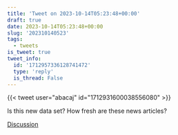 ```yaml
---
title: 'Tweet on 2023-10-14T05:23:48+00:00'
draft: true
date: 2023-10-14T05:23:48+00:00
slug: '202310140523'
tags:
  - tweets
is_tweet: true
tweet_info:
  id: '1712957336128741472'
  type: 'reply'
  is_thread: False
---
```




{{< tweet user="abacaj" id="1712931600038556080" >}}

Is this new data set? How fresh are these news articles?

[Discussion](https://x.com/sytelus/status/1712957336128741472)
